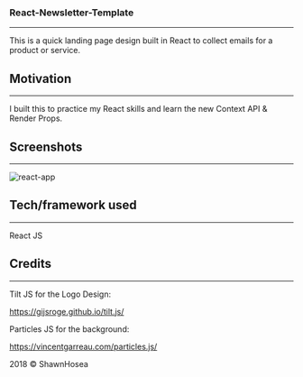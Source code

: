 ### React-Newsletter-Template

---

This is a quick landing page design built in React to collect emails for a product or service.

## Motivation

---

I built this to practice my React skills and learn the new Context API & Render Props.

## Screenshots

---

![react-app](https://user-images.githubusercontent.com/36789673/41511991-ec78f7d8-724f-11e8-8a9c-8ec56e7f0d75.png)

## Tech/framework used

---

React JS

## Credits

---

Tilt JS for the Logo Design:

https://gijsroge.github.io/tilt.js/

Particles JS for the background:

https://vincentgarreau.com/particles.js/

2018 © ShawnHosea
